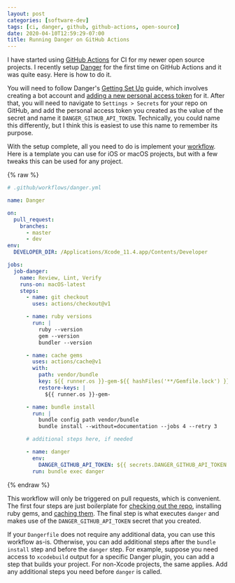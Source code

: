 ```yaml
---
layout: post
categories: [software-dev]
tags: [ci, danger, github, github-actions, open-source]
date: 2020-04-10T12:59:29-07:00
title: Running Danger on GitHub Actions
---
```


I have started using [GitHub Actions](https://github.com/features/actions) for CI for my newer open source projects. I recently setup [Danger](https://danger.systems) for the first time on GitHub Actions and it was quite easy. Here is how to do it.

<!--excerpt-->

You will need to follow Danger's [Getting Set Up](https://danger.systems/guides/getting_started.html) guide, which involves creating a bot account and [adding a new personal access token](https://github.com/settings/tokens/new) for it. After that, you will need to navigate to `Settings > Secrets` for your repo on GitHub, and add the personal access token you created as the value of the secret and name it `DANGER_GITHUB_API_TOKEN`. Technically, you could name this differently, but I think this is easiest to use this name to remember its purpose.

With the setup complete, all you need to do is implement your [workflow](https://help.github.com/en/actions/reference/workflow-syntax-for-github-actions). Here is a template you can use for iOS or macOS projects, but with a few tweaks this can be used for any project.

{% raw %}
```yaml
# .github/workflows/danger.yml

name: Danger

on:
  pull_request:
    branches:
      - master
      - dev
env:
  DEVELOPER_DIR: /Applications/Xcode_11.4.app/Contents/Developer

jobs:
  job-danger:
    name: Review, Lint, Verify
    runs-on: macOS-latest
    steps:
      - name: git checkout
        uses: actions/checkout@v1

      - name: ruby versions
        run: |
          ruby --version
          gem --version
          bundler --version

      - name: cache gems
        uses: actions/cache@v1
        with:
          path: vendor/bundle
          key: ${{ runner.os }}-gem-${{ hashFiles('**/Gemfile.lock') }}
          restore-keys: |
            ${{ runner.os }}-gem-

      - name: bundle install
        run: |
          bundle config path vendor/bundle
          bundle install --without=documentation --jobs 4 --retry 3

      # additional steps here, if needed

      - name: danger
        env:
          DANGER_GITHUB_API_TOKEN: ${{ secrets.DANGER_GITHUB_API_TOKEN }}
        run: bundle exec danger
```
{% endraw %}

This workflow will only be triggered on pull requests, which is convenient. The first four steps are just boilerplate for [checking out the repo](https://github.com/actions/checkout), installing ruby gems, and [caching them](https://github.com/actions/cache/blob/master/examples.md#ruby---bundler). The final step is what executes `danger` and makes use of the `DANGER_GITHUB_API_TOKEN` secret that you created.

If your `Dangerfile` does not require any additional data, you can use this workflow as-is. Otherwise, you can add additional steps after the `bundle install` step and before the `danger` step. For example, suppose you need access to `xcodebuild` output for a specific Danger plugin, you can add a step that builds your project. For non-Xcode projects, the same applies. Add any additional steps you need before `danger` is called.


